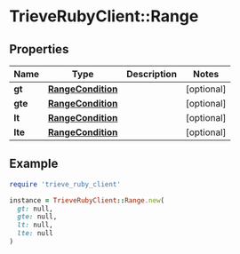 # TrieveRubyClient::Range

## Properties

| Name | Type | Description | Notes |
| ---- | ---- | ----------- | ----- |
| **gt** | [**RangeCondition**](RangeCondition.md) |  | [optional] |
| **gte** | [**RangeCondition**](RangeCondition.md) |  | [optional] |
| **lt** | [**RangeCondition**](RangeCondition.md) |  | [optional] |
| **lte** | [**RangeCondition**](RangeCondition.md) |  | [optional] |

## Example

```ruby
require 'trieve_ruby_client'

instance = TrieveRubyClient::Range.new(
  gt: null,
  gte: null,
  lt: null,
  lte: null
)
```

